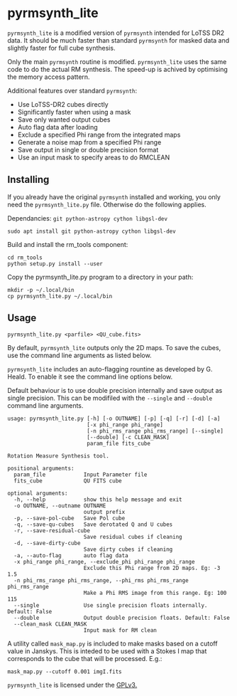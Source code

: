 # pyrmsynth_lite

`pyrmsynth_lite` is a modified version of `pyrmsynth` intended for LoTSS DR2 data. It should be much faster than standard `pyrmsynth` for masked data and slightly faster for full cube synthesis.

Only the main `pyrmsynth` routine is modified. `pyrmsynth_lite` uses the same code to do the actual RM synthesis. The speed-up is achived by optimising the memory access pattern.

Additional features over standard `pyrmsynth`:
- Use LoTSS-DR2 cubes directly
- Significantly faster when using a mask
- Save only wanted output cubes
- Auto flag data after loading
- Exclude a specified Phi range from the integrated maps
- Generate a noise map from a specified Phi range
- Save output in single or double precision format
- Use an input mask to specify areas to do RMCLEAN

## Installing

If you already have the original `pyrmsynth` installed and working, you only need the `pyrmsynth_lite.py` file. Otherwise do the following applies.

Dependancies: `git python-astropy cython libgsl-dev`
```
sudo apt install git python-astropy cython libgsl-dev
```
Build and install the rm_tools component:
```
cd rm_tools
python setup.py install --user
```
Copy the pyrmsynth_lite.py program to a directory in your path:
```
mkdir -p ~/.local/bin
cp pyrmsynth_lite.py ~/.local/bin
```
## Usage
```
pyrmsynth_lite.py <parfile> <QU_cube.fits>
```
By default, `pyrmsynth_lite` outputs only the 2D maps. To save the cubes, use the command line arguments as listed below.

`pyrmsynth_lite` includes an auto-flagging rountine as developed by G. Heald. To enable it see the command line options below.

Default behaviour is to use double precision internally and save output as single precision. This can be modifiled with the `--single` and `--double` command line arguments.
```
usage: pyrmsynth_lite.py [-h] [-o OUTNAME] [-p] [-q] [-r] [-d] [-a]
                         [-x phi_range phi_range]
                         [-n phi_rms_range phi_rms_range] [--single]
                         [--double] [-c CLEAN_MASK]
                         param_file fits_cube

Rotation Measure Synthesis tool.

positional arguments:
  param_file            Input Parameter file
  fits_cube             QU FITS cube

optional arguments:
  -h, --help            show this help message and exit
  -o OUTNAME, --outname OUTNAME
                        output prefix
  -p, --save-pol-cube   Save Pol cube
  -q, --save-qu-cubes   Save derotated Q and U cubes
  -r, --save-residual-cube
                        Save residual cubes if cleaning
  -d, --save-dirty-cube
                        Save dirty cubes if cleaning
  -a, --auto-flag       auto flag data
  -x phi_range phi_range, --exclude_phi phi_range phi_range
                        Exclude this Phi range from 2D maps. Eg: -3 1.5
  -n phi_rms_range phi_rms_range, --phi_rms phi_rms_range phi_rms_range
                        Make a Phi RMS image from this range. Eg: 100 115
  --single              Use single precision floats internally. Default: False
  --double              Output double precision floats. Default: False
  --clean_mask CLEAN_MASK
                        Input mask for RM clean
```
A utility called `mask_map.py` is included to make masks based on a cutoff value in Janskys. This is inteded to be used with a Stokes I map that corresponds to the cube that will be processed. E.g.:
```
mask_map.py --cutoff 0.001 imgI.fits
```
`pyrmsynth_lite` is licensed under the [GPLv3.](http://www.gnu.org/licenses/gpl.html)
